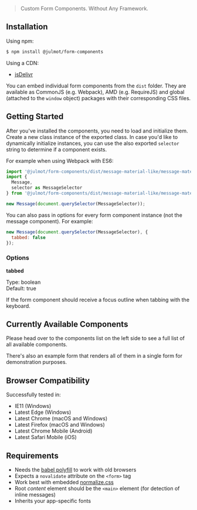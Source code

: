 > Custom Form Components. Without Any Framework.

## Installation

Using npm:

```bash
$ npm install @julmot/form-components
```

Using a CDN:

- [jsDelivr](https://www.jsdelivr.com/package/npm/@julmot/form-components?path=dist)

You can embed individual form components from the `dist` folder. They are available as CommonJS (e.g. Webpack), AMD (e.g. RequireJS) and global (attached to the `window` object) packages with their corresponding CSS files.

## Getting Started

After you've installed the components, you need to load and initialize them. Create a new class instance of the exported class. In case you'd like to dynamically initialize instances, you can use the also exported `selector` string to determine if a component exists.

For example when using Webpack with ES6:

```js
import '@julmot/form-components/dist/message-material-like/message-material-like.css';
import {
  Message,
  selector as MessageSelector
} from '@julmot/form-components/dist/message-material-like/message-material-like';

new Message(document.querySelector(MessageSelector));
```

You can also pass in options for every form component instance (not the message component). For example:

```js
new Message(document.querySelector(MessageSelector), {
  tabbed: false
});
```

### Options

**tabbed**

Type: boolean  
Default: true

If the form component should receive a focus outline when tabbing with the keyboard. 

## Currently Available Components

Please head over to the components list on the left side to see a full list of all available components.

There's also an example form that renders all of them in a single form for demonstration purposes.

## Browser Compatibility

Successfully tested in:

- IE11 (Windows)
- Latest Edge (Windows)
- Latest Chrome (macOS and Windows)
- Latest Firefox (macOS and Windows)
- Latest Chrome Mobile (Android)
- Latest Safari Mobile (iOS)

## Requirements

- Needs the [babel polyfill](https://babeljs.io/docs/usage/polyfill/) to work with old browsers
- Expects a `novalidate` attribute on the `<form>` tag
- Work best with embedded [normalize.css](https://github.com/necolas/normalize.css)
- Root _content_ element should be the `<main>` element (for detection of inline messages)
- Inherits your app-specific fonts
